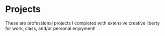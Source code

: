 # Projects
These are professional projects I completed with extensive creative liberty for work, class, and/or personal enjoyment! 
